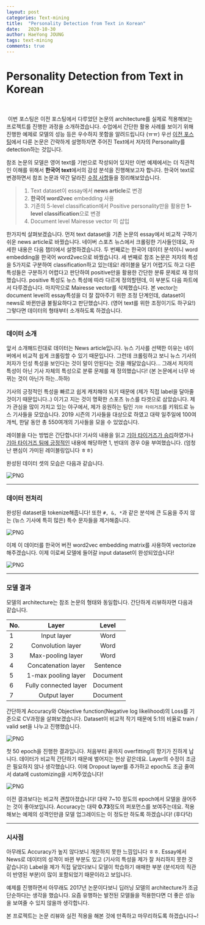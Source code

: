 ```yaml
---
layout: post
categories: Text-mining
title:  "Personality Detection from Text in Korean"
date:   2020-10-30
author: HaeYong JOUNG
tags: text-mining
comments: true
---
```


Personality Detection from Text in Korean
===============

​

​	이번 포스팅은 이전 포스팅에서 다루었던 논문의 architecture를 실제로 적용해보는 프로젝트를 진행한 과정을 소개하겠습니다. 수업에서 간단한 활용 사례를 보이기 위해 진행한 예제로 모델의 성능 등은 우수하지 못함을 알려드립니다 (ㅠㅠ)
우선 [이전 포스팅]에서 다룬 논문은 간략하게 설명하자면 주어진 Text에서 저자의 Personality를 detection하는 것입니다.

[이전 포스팅]: https://decision-j.github.io/text-mining/2020/10/03/DeepLearning-Based-Personality-detection-from-Text.html

참조 논문의 모델은 영어 text를 기반으로 작성되어 있지만 이번 예제에서는 더 직관적인 이해를 위해서 **한국어 text**에서의 감성 분석을 진행해보고자 합니다. 한국어 text로 변경하면서 참조 논문과 약간 달라진 <u>수정 사항</u>들을 정리해보았습니다.


>1. Text dataset이 essay에서 **news article**로 변경
>2. **한국어 word2vec** embedding 사용
>3. 기존의 5-level classification에서 Positive personality만을 활용한 **1-level classification**으로 변경
>4. Document level Mairesse vector 미 삽입


한가지씩 살펴보겠습니다. 먼저 text dataset을 기존 논문의 essay에서 비교적 구하기 쉬운 news article로 바꿨습니다. 네이버 스포츠 뉴스에서 크롤링한 기사들인데요, 자세한 내용은 다음 챕터에서 설명하겠습니다. 두 번째로는 한국어 데이터 분석이니 word embedding을 한국어 word2vec으로 바꿨습니다. 세 번째로 참조 논문은 저자의 특성을 5가지로 구분하여 classification하고 있는데요! 레이블을 달기 어렵기도 하고 다른 특성들은 구분하기 어렵다고 판단하여 positive만을 활용한 간단한 분류 문제로 재 정의했습니다. positive 특성도 뉴스 특성에 따라 다르게 정의할텐데, 이 부분도 다음 파트에서 다루겠습니다. 마지막으로 Mairesse vector를 삭제했습니다. 본 vector는 document level의 essay특성을 더 잘 잡아주기 위한 조정 단계인데, dataset이 news로 바뀐만큼 불필요하다고 판단했습니다. (영어 text를 위한 조정이기도 하구요!)
그렇다면 데이터의 형태부터 소개하도록 하겠습니다.

***

### 데이터 소개
앞서 소개해드린대로 데이터는 News article입니다. 뉴스 기사를 선택한 이유는 네이버에서 비교적 쉽게 크롤링할 수 있기 때문입니다. 그런데 크롤링하고 보니 뉴스 기사의 저자가 인성 특성을 보인다는 것이 말이 안된다는 것을 깨달았습니다... 그래서 저자의 특성이 아닌 기사 자체의 특성으로 분류 문제를 재 정의했습니다! (본 논문에서 너무 바뀌는 것이 아닌가 하는..하하)

기사의 긍정적인 특성을 빠르고 쉽게 캐치해야 되기 때문에 (제가 직접 label을 달아줄 것이기 때문입니다..) 이기고 지는 것이 명확한 스포츠 뉴스를 타겟으로 삼았습니다. 제가 관심을 많이 가지고 있는 야구에서, 제가 응원하는 팀인 `기아 타이거즈`를 키워드로 뉴스 기사들을 모았습니다. 2019 시즌의 기사들을 대상으로 하였고 대략 일주일에 100여개씩, 한달 동안 총 550여개의 기사들을 모을 수 있었습니다.

레이블을 다는 방법은 간단합니다! 기사의 내용을 읽고 <u>기아 타이거즈가 승리</u>하였거나 <u>기아 타이거즈 팀에 긍정적인</u> 내용에 해당하면 1, 반대의 경우 0을 부여했습니다. (엄청난 팬심이 가미된 레이블링입니다 ㅎㅎ)

완성된 데이터 셋의 모습은 다음과 같습니다.

![PNG](https://decision-J.github.io/assets/Personality_detection/dataset_korean.PNG)


***

### 데이터 전처리

완성된 dataset을 tokenize해줍니다! 또한 `#, &, *`과 같은 분석에 큰 도움을 주지 않는 (뉴스 기사에 특히 많은) 특수 문자들을 제거해줍니다.

![PNG](https://decision-J.github.io/assets/Personality_detection/dataset_token.PNG)

이제 이 데이터를 한국어 버전 word2vec embedding matrix를 사용하여 vectorize해주겠습니다. 이제 이로써 모델에 들어갈 input dataset이 완성되었습니다!

![PNG](https://decision-J.github.io/assets/Personality_detection/dataset_embed.PNG)

***

### 모델 결과

모델의 architecture는 참조 논문의 형태와 동일합니다. 간단하게 리뷰하자면 다음과 같습니다.

| No. | Layer | Level |
|---|:---:|:---:|
| 1 | Input layer | Word |
| 2 | Convolution layer | Word |
| 3 | Max-pooling layer | Word |
| 4 | Concatenation layer | Sentence |
| 5 | 1-max pooling layer | Document |
| 6 | Fully connected layer | Document |
| 7 | Output layer | Document |

간단하게 Accuracy와 Objective function(Negative log likelihood)의 Loss를 기준으로 CV과정을 살펴보겠습니다. Dataset이 비교적 작기 때문에 5:1의 비율로 train / valid set을 나누고 진행했습니다.

![PNG](https://decision-J.github.io/assets/Personality_detection/result1.PNG)

첫 50 epoch을 진행한 결과입니다. 처음부터 끝까지 overfitting의 향기가 진하게 납니다. 데이터가 비교적 간단하기 때문에 벌어지는 현상 같은데요. Layer의 수정이 조금은 필요하지 않나 생각했습니다. 이에 Dropout layer를 추가하고 epoch도 조금 줄여서 data에 customizing을 시켜주었습니다!

![PNG](https://decision-J.github.io/assets/Personality_detection/result2.PNG)

이전 결과보다는 비교적 괜찮아졌습니다! 대략 7~10 정도의 epoch에서 모델을 끊어주는 것이 좋아보입니다. Accuracy는 대략 **0.73**정도의 퍼포먼스를 보여주는데요. 적용해보는 예제의 성격인만큼 모델 업그레이드는 이 정도만 하도록 하겠습니다! (후다닥)

***

### 시사점

아무래도 Accuracy가 높지 않다보니 개운하지 못한 느낌입니다 ㅎㅎ. Essay에서 News로 데이터의 성격이 바뀐 부분도 있고 (기사의 특성을 제가 잘 처리하지 못한 것 같습니다) Label을 제가 직접 달았다보니 모델이 학습하기 애매한 부분 (분석자의 직관이 반영된 부분)이 많이 포함되었기 때문이라고 보입니다.

예제를 진행하면서 아무래도 2017년 논문이다보니 딥러닝 모델의 architecture가 조금 단순하다는 생각을 했습니다. 요즘 유행하는 발전된 모델들을 적용한다면 더 좋은 성능을 보여줄 수 있지 않을까 생각합니다.

본 프로젝트는 논문 리뷰와 실전 적용을 해본 것에 만족하고 마무리하도록 하겠습니다~!
